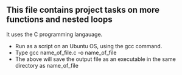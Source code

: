 ## This file contains project tasks on more functions and nested loops 

It uses the C programming langauage. 

- Run as a script on an Ubuntu OS, using the gcc command. 
- Type gcc name_of_file.c -o name_of_file
- The above will save the output file as an executable in the same directory as name_of_file
